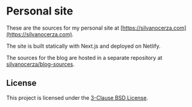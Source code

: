 # Personal site

These are the sources for my personal site at [https://silvanocerza.com](https://silvanocerza.com).

The site is built statically with Next.js and deployed on Netlify.

The sources for the blog are hosted in a separate repository at [silvanocerza/blog-sources](https://github.com/silvanocerza/blog-sources).

## License

This project is licensed under the [3-Clause BSD License](LICENSE).
